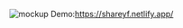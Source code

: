 ![mockup](https://github.com/nipanimaju/coming-soon/blob/master/mockup.PNG?raw=true "mockup")
Demo:https://shareyf.netlify.app/


